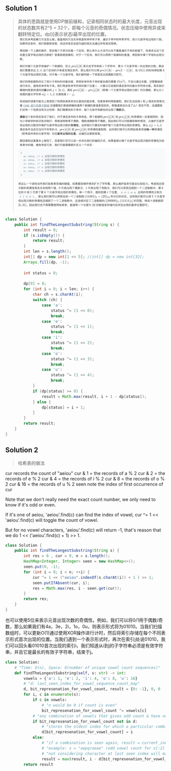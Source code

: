 ## Solution 1
> 具体的思路就是使用DP做前缀和，记录相同状态时的最大长度，元音出现的状态数共有2^5 = 32个，即每个元音的奇偶情况。状态压缩中使用异或来翻转特定位。dp[i]表示状态i最早出现的位置。
![状态压缩+DP](./imgs/1371_1.png)
![状态压缩+DP](./imgs/1371_2.png)

```java
class Solution {
    public int findTheLongestSubstring(String s) {
        int result = 0;
        if (s.isEmpty()) {
            return result;
        }
        int len = s.length();
        int[] dp = new int[1 << 5]; //int[] dp = new int[32];
        Arrays.fill(dp, -1);

        int status = 0;

        dp[0] = 0;
        for (int i = 0; i < len; i++) {
            char ch = s.charAt(i);
            switch (ch) {
                case 'a':
                    status ^= (1 << 0);
                    break;
                case 'e':
                    status ^= (1 << 1);
                    break;
                case 'i':
                    status ^= (1 << 2);
                    break;
                case 'o':
                    status ^= (1 << 3);
                    break;
                case 'u':
                    status ^= (1 << 4);
                    break;
            }
            if (dp[status] >= 0) {
                result = Math.max(result, i + 1 - dp[status]);
            } else {
                dp[status] = i + 1;
            }
        }
        return result;
    }
}
```

## Solution 2
> 哈希表的做法

cur records the count of "aeiou"
cur & 1 = the records of a % 2
cur & 2 = the records of e % 2
cur & 4 = the records of i % 2
cur & 8 = the records of o % 2
cur & 16 = the records of u % 2
seen note the index of first occurrence of cur

Note that we don't really need the exact count number,
we only need to know if it's odd or even.

If it's one of aeiou,
'aeiou'.find(c) can find the index of vowel,
cur ^= 1 << 'aeiou'.find(c) will toggle the count of vowel.

But for no vowel characters,
'aeiou'.find(c) will return -1,
that's reason that we do 1 << ('aeiou'.find(c) + 1) >> 1.

```java
class Solution {
    public int findTheLongestSubstring(String s) {
        int res = 0 , cur = 0, n = s.length();
        HashMap<Integer, Integer> seen = new HashMap<>();
        seen.put(0, -1);
        for (int i = 0; i < n; ++i) {
            cur ^= 1 << ("aeiou".indexOf(s.charAt(i)) + 1 ) >> 1;
            seen.putIfAbsent(cur, i);
            res = Math.max(res, i - seen.get(cur));
        }
        return res;
    }
}
```

也可以使用5位来表示元音出现次数的奇偶性。例如，我们可以将0/1用于偶数/奇数，那么如果我们有4a，3e，2i，1o，0u，则表示形式将为01010。当我们扫描数组时，可以更新O(1)通过使用XOR操作进行计时，然后将索引存储在每个不同表示形式首次出现的位置。当我们遇到一个表示形式时，再次在索引j处说01010，我们可以回头看01010首次出现的索引i，我们知道从i到j的子字符串必须是有效字符串，并且它是最长的有效子字符串，结束于j。

```python
class Solution:
    # "Time: O(n), Space: O(number of unique vowel count sequences)"
    def findTheLongestSubstring(self, s: str) -> int:
        vowels = {'a': 1, 'e': 2, 'i': 4, 'o': 8, 'u': 16}
        # "d: last_seen_index_for_vowel_sequence_count_map"
        d, bit_represenation_for_vowel_count, result = {0: -1}, 0, 0
        for i, c in enumerate(s):
            if c in vowels:
                # "n would be 0 if count is even"
                bit_represenation_for_vowel_count ^= vowels[c]
            # "any combination of vowels that gives odd count & have not been seen before"
            if bit_represenation_for_vowel_count not in d:  
                # "stores the oldest index for which a particular combination of vowels resulted into odd count"
                d[bit_represenation_for_vowel_count] = i
            else:
                # "if a combination is seen again, result = current_index - last_seen_index_for_this_combination (d[n])"
                # "example: s = "aepqraeae" (odd vowel count for s[:2] is seen again at s[0:]"
                # "not considering character at last seen index will make count even"
                result = max(result, i - d[bit_represenation_for_vowel_count])
        return result
        
```
